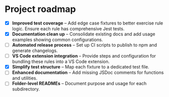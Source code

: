 # Project roadmap

- [x] **Improved test coverage** – Add edge case fixtures to better exercise rule logic. Ensure each rule has comprehensive Jest tests.
- [x] **Documentation clean up** – Consolidate existing docs and add usage examples showing common configurations.
- [ ] **Automated release process** – Set up CI scripts to publish to npm and generate changelogs.
- [ ] **VS Code extension integration** – Provide steps and configuration for bundling these rules into a VS Code extension.
- [x] **Simplify test structure** – Map each fixture to a dedicated test file.
- [ ] **Enhanced documentation** – Add missing JSDoc comments for functions and utilities.
- [ ] **Folder-level READMEs** – Document purpose and usage for each subdirectory.
